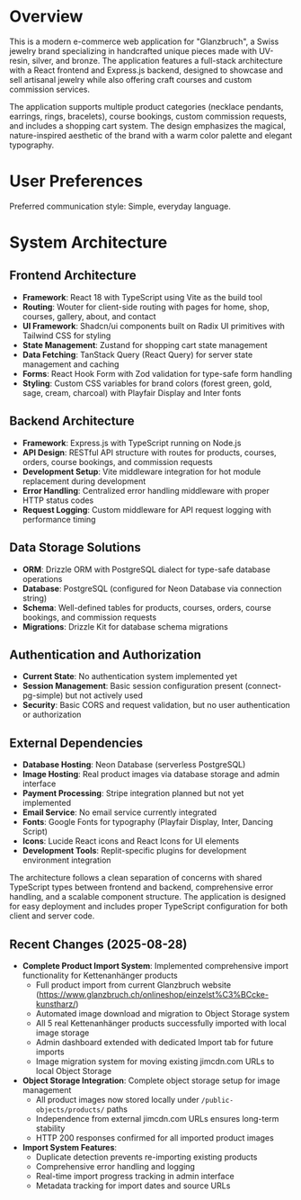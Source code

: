 # Overview

This is a modern e-commerce web application for "Glanzbruch", a Swiss jewelry brand specializing in handcrafted unique pieces made with UV-resin, silver, and bronze. The application features a full-stack architecture with a React frontend and Express.js backend, designed to showcase and sell artisanal jewelry while also offering craft courses and custom commission services.

The application supports multiple product categories (necklace pendants, earrings, rings, bracelets), course bookings, custom commission requests, and includes a shopping cart system. The design emphasizes the magical, nature-inspired aesthetic of the brand with a warm color palette and elegant typography.

# User Preferences

Preferred communication style: Simple, everyday language.

# System Architecture

## Frontend Architecture
- **Framework**: React 18 with TypeScript using Vite as the build tool
- **Routing**: Wouter for client-side routing with pages for home, shop, courses, gallery, about, and contact
- **UI Framework**: Shadcn/ui components built on Radix UI primitives with Tailwind CSS for styling
- **State Management**: Zustand for shopping cart state management
- **Data Fetching**: TanStack Query (React Query) for server state management and caching
- **Forms**: React Hook Form with Zod validation for type-safe form handling
- **Styling**: Custom CSS variables for brand colors (forest green, gold, sage, cream, charcoal) with Playfair Display and Inter fonts

## Backend Architecture
- **Framework**: Express.js with TypeScript running on Node.js
- **API Design**: RESTful API structure with routes for products, courses, orders, course bookings, and commission requests
- **Development Setup**: Vite middleware integration for hot module replacement during development
- **Error Handling**: Centralized error handling middleware with proper HTTP status codes
- **Request Logging**: Custom middleware for API request logging with performance timing

## Data Storage Solutions
- **ORM**: Drizzle ORM with PostgreSQL dialect for type-safe database operations
- **Database**: PostgreSQL (configured for Neon Database via connection string)
- **Schema**: Well-defined tables for products, courses, orders, course bookings, and commission requests
- **Migrations**: Drizzle Kit for database schema migrations

## Authentication and Authorization
- **Current State**: No authentication system implemented yet
- **Session Management**: Basic session configuration present (connect-pg-simple) but not actively used
- **Security**: Basic CORS and request validation, but no user authentication or authorization

## External Dependencies
- **Database Hosting**: Neon Database (serverless PostgreSQL)
- **Image Hosting**: Real product images via database storage and admin interface
- **Payment Processing**: Stripe integration planned but not yet implemented
- **Email Service**: No email service currently integrated
- **Fonts**: Google Fonts for typography (Playfair Display, Inter, Dancing Script)
- **Icons**: Lucide React icons and React Icons for UI elements
- **Development Tools**: Replit-specific plugins for development environment integration

The architecture follows a clean separation of concerns with shared TypeScript types between frontend and backend, comprehensive error handling, and a scalable component structure. The application is designed for easy deployment and includes proper TypeScript configuration for both client and server code.

## Recent Changes (2025-08-28)
- **Complete Product Import System**: Implemented comprehensive import functionality for Kettenanhänger products
  - Full product import from current Glanzbruch website (https://www.glanzbruch.ch/onlineshop/einzelst%C3%BCcke-kunstharz/)
  - Automated image download and migration to Object Storage system
  - All 5 real Kettenanhänger products successfully imported with local image storage
  - Admin dashboard extended with dedicated Import tab for future imports
  - Image migration system for moving existing jimcdn.com URLs to local Object Storage
- **Object Storage Integration**: Complete object storage setup for image management
  - All product images now stored locally under `/public-objects/products/` paths
  - Independence from external jimcdn.com URLs ensures long-term stability
  - HTTP 200 responses confirmed for all imported product images
- **Import System Features**:
  - Duplicate detection prevents re-importing existing products
  - Comprehensive error handling and logging
  - Real-time import progress tracking in admin interface
  - Metadata tracking for import dates and source URLs